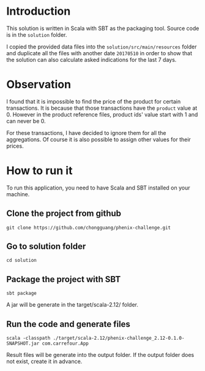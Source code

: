 # Introduction
This solution is written in Scala with SBT as the packaging tool. Source code is in the `solution` folder.

I copied the provided data files into the `solution/src/main/resources` folder and duplicate all the files with another date `20170510` in order to show that the solution can also calculate asked indications for the last 7 days.

# Observation
I found that it is impossible to find the price of the product for certain transactions. It is because that those transactions have the `product` value at 0. However in the product reference files, product ids' value start with 1 and can never be 0.

For these transactions, I have decided to ignore them for all the aggregations. Of course it is also possible to assign other values for their prices.

# How to run it
To run this application, you need to have Scala and SBT installed on your machine.

## Clone the project from github
```
git clone https://github.com/chongguang/phenix-challenge.git
```

## Go to solution folder
```
cd solution
```

## Package the project with SBT
```
sbt package
```
A jar will be generate in the target/scala-2.12/ folder.

## Run the code and generate files
```
scala -classpath ./target/scala-2.12/phenix-challenge_2.12-0.1.0-SNAPSHOT.jar com.carrefour.App
```
Result files will be generate into the output folder. If the output folder does not exist, create it in advance.


